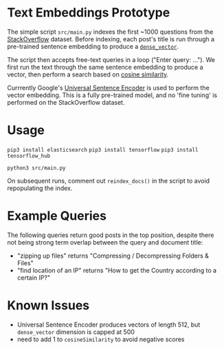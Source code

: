 # Text Embeddings Prototype

The simple script `src/main.py` indexes the first ~1000 questions from the
[StackOverflow](https://github.com/elastic/rally-tracks/tree/master/so)
dataset. Before indexing, each post's title is run through a pre-trained sentence embedding to
produce a [`dense_vector`](https://www.elastic.co/guide/en/elasticsearch/reference/master/dense-vector.html).

The script then accepts free-text queries in a loop ("Enter query: ..."). We first run the text through
the same sentence embedding to produce a vector, then perform a search based on
[cosine similarity](https://www.elastic.co/guide/en/elasticsearch/reference/7.x/query-dsl-script-score-query.html#vector-functions).

Currrently Google's [Universal Sentence Encoder](https://tfhub.dev/google/universal-sentence-encoder/2) is used
to perform the vector embedding. This is a fully pre-trained model, and no 'fine tuning' is performed
on the StackOverflow dataset.

# Usage

`pip3 install elasticsearch`
`pip3 install tensorflow`
`pip3 install tensorflow_hub`

`python3 src/main.py`

On subsequent runs, comment out `reindex_docs()` in the script to avoid repopulating the index.

# Example Queries

The following queries return good posts in the top position, despite there not being strong term
overlap between the query and document title:

- "zipping up files" returns "Compressing / Decompressing Folders & Files"
- "find location of an IP" returns "How to get the Country according to a certain IP?"

# Known Issues

- Universal Sentence Encoder produces vectors of length 512, but `dense_vector` dimension is capped at 500
- need to add 1 to `cosineSimilarity` to avoid negative scores

